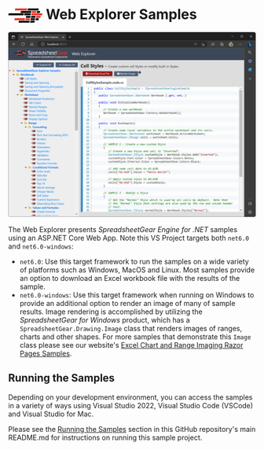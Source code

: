 # <img src="../images/sg-logo-shadow-white.svg" style="width: 70px; vertical-align: middle;" alt="SpreadsheetGear Logo"> Web Explorer Samples
![Screenshot of the Web Explorer](screenshot.png)

The Web Explorer presents *SpreadsheetGear Engine for .NET* samples using an ASP.NET Core Web App.  Note this VS Project targets both `net6.0` and `net6.0-windows`:
  - `net6.0`: Use this target framework to run the samples on a wide variety of platforms such as Windows, MacOS and Linux. Most samples provide an option to download an Excel workbook file with the results of the sample.
  - `net6.0-windows`: Use this target framework when running on Windows to provide an additional option to render an image of many of sample results.  Image rendering is accomplished by utilizing the *SpreadsheetGear for Windows* product, which has a `SpreadsheetGear.Drawing.Image` class that renders images of ranges, charts and other shapes.  For more samples that demonstrate this `Image` class please see our website's [Excel Chart and Range Imaging Razor Pages Samples](https://www.spreadsheetgear.com/Support/Samples/RazorPages/Category/Imaging).


## Running the Samples
Depending on your development environment, you can access the samples in a variety of ways using Visual Studio 2022, Visual Studio Code (VSCode) and Visual Studio for Mac.

Please see the <a href="../README.md#section-running-the-samples">Running the Samples</a> section in this GitHub repository's main README.md for instructions on running this sample project.